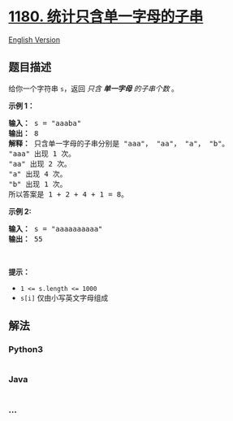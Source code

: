 # [1180. 统计只含单一字母的子串](https://leetcode-cn.com/problems/count-substrings-with-only-one-distinct-letter)

[English Version](/solution/1100-1199/1180.Count%20Substrings%20with%20Only%20One%20Distinct%20Letter/README_EN.md)

## 题目描述

<!-- 这里写题目描述 -->

<p>给你一个字符串 <code>s</code>，返回 <em>只含 <strong>单一字母</strong> 的子串个数</em> 。</p>

<p><strong>示例 1：</strong></p>

<pre>
<strong>输入： </strong>s = "aaaba"
<strong>输出： </strong>8
<strong>解释： </strong>只含单一字母的子串分别是 "aaa"， "aa"， "a"， "b"。
"aaa" 出现 1 次。
"aa" 出现 2 次。
"a" 出现 4 次。
"b" 出现 1 次。
所以答案是 1 + 2 + 4 + 1 = 8。
</pre>

<p><strong>示例 2:</strong></p>

<pre>
<strong>输入： </strong>s = "aaaaaaaaaa"
<strong>输出： </strong>55
</pre>

<p>&nbsp;</p>

<p><strong>提示：</strong></p>

<ul>
	<li><code>1 &lt;= s.length &lt;= 1000</code></li>
	<li><code>s[i]</code> 仅由小写英文字母组成</li>
</ul>

## 解法

<!-- 这里可写通用的实现逻辑 -->

<!-- tabs:start -->

### **Python3**

<!-- 这里可写当前语言的特殊实现逻辑 -->

```python

```

### **Java**

<!-- 这里可写当前语言的特殊实现逻辑 -->

```java

```

### **...**

```

```

<!-- tabs:end -->
